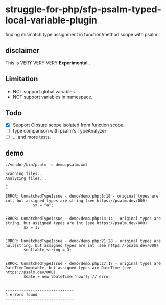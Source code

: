 # struggle-for-php/sfp-psalm-typed-local-variable-plugin

finding mismatch type assignment in function/method scope with psalm.

## disclaimer
This is VERY VERY VERY **Experimental** .

## Limitation

* NOT support global variables.
* NOT support variables in namespace. 

## Todo
 - [x] Support Closure scope isolated from function scope.
 - [ ] type comparison with psalm's TypeAnalyzer
 - [ ] ... and more tests.

## demo
```
./vendor/bin/psalm -c demo.psalm.xml
```

```
Scanning files...
Analyzing files...

E

ERROR: UnmatchedTypeIssue - demo/demo.php:8:18 - original types are int, but assigned types are string (see https://psalm.dev/000)
            $x = "a";


ERROR: UnmatchedTypeIssue - demo/demo.php:14:14 - original types are string, but assigned types are int (see https://psalm.dev/000)
        $x = 1;


ERROR: UnmatchedTypeIssue - demo/demo.php:21:28 - original types are null|string, but assigned types are int (see https://psalm.dev/000)
        $nullable_string = 3;


ERROR: UnmatchedTypeIssue - demo/demo.php:27:17 - original types are DateTimeImmutable, but assigned types are DateTime (see https://psalm.dev/000)
        $date = new \DateTime('now'); // error


------------------------------
4 errors found
------------------------------
```